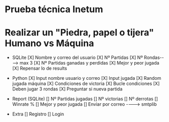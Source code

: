 # Prueba técnica Inetum

# Realizar un "Piedra, papel o tijera" Humano vs Máquina

- SQLite
  [X] Nombre y correo del usuario
  [X] Nº Partidas
  [X] Nº Rondas----> max 3
  [X] Nº Partidas ganadas y perdidas
  [X] Mejor y peor jugada
  [X] Repensar lo de results

- Python
  [X] Input nombre usuario y correo
  [X] Input jugada
  [X] Random jugada máquina
  [X] Condiciones de victoria
  [X] Bucle condiciones
  [X] Deben jugar 3 rondas
  [X] Preguntar si nueva partida

- Report (SQLite)
  [] Nº Partidas jugadas
  [] Nº victorias
  [] Nº derrotas
  [] Winrate %
  [] Mejor y peor jugada
  [] Enviar por correo ----> smtplib

- Extra
  [] Registro
  [] Login
